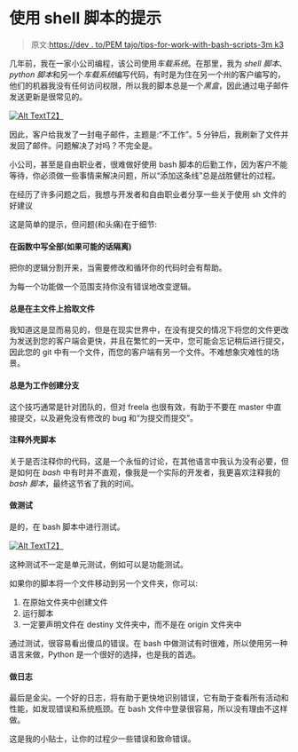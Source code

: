 # 使用 shell 脚本的提示

> 原文:[https://dev . to/PEM tajo/tips-for-work-with-bash-scripts-3m k3](https://dev.to/pemtajo/tips-for-working-with-bash-scripts-3mk3)

几年前，我在一家小公司编程，该公司使用*车载系统*。在那里，我为 *shell 脚本*、 *python 脚本*和另一个*车载系统*编写代码，有时是为住在另一个州的客户编写的，他们的机器我没有任何访问权限，所以我的脚本总是一个*黑盒*，因此通过电子邮件发送更新是很常见的。

[![Alt Text](../Images/390075e4e2269eed4bda2c8e14f95ace.png)T2】](https://i.giphy.com/media/nkLB4Gp8H6hFe/giphy.gif)

因此，客户给我发了一封电子邮件，主题是:“不工作”。5 分钟后，我刷新了文件并发回了邮件。问题解决了对吗？不完全是。

小公司，甚至是自由职业者，很难做好使用 bash 脚本的后勤工作，因为客户不能等待，你必须做一些事情来解决问题，所以“添加这条线”总是战胜健壮的过程。

在经历了许多问题之后，我想与开发者和自由职业者分享一些关于使用 sh 文件的好建议

这是简单的提示，但问题(和头痛)在于细节:

#### [](#write-all-in-functions-isolated-if-possible)在函数中写全部(如果可能的话隔离)

把你的逻辑分割开来，当需要修改和循环你的代码时会有帮助。

为每一个功能做一个范围支持你没有错误地改变逻辑。

#### [](#always-pick-the-file-on-the-master)总是在主文件上拾取文件

我知道这是显而易见的，但是在现实世界中，在没有提交的情况下将您的文件更改为发送到您的客户端会更快，并且在繁忙的一天中，您可能会忘记稍后进行提交，因此您的 git 中有一个文件，而您的客户端有另一个文件。不难想象灾难性的场景。

#### [](#always-create-branchs-for-work)总是为工作创建分支

这个技巧通常是针对团队的，但对 freela 也很有效，有助于不要在 master 中直接提交，以及避免没有修改的 bug 和“为提交而提交”。

#### [](#comment-on-shell-script)注释外壳脚本

关于是否注释你的代码，这是一个永恒的讨论，在其他语言中我认为没有必要，但是如何在 *bash* 中有时并不直观，像我是一个实际的开发者，我更喜欢注释我的 *bash 脚本*，最终这节省了我的时间。

#### [](#do-tests)做测试

是的，在 bash 脚本中进行测试。

[![Alt Text](../Images/a9a402e5c7725b51d203ddf60646458f.png)T2】](https://i.giphy.com/media/3o6Mbbs879ozZ9Yic0/giphy.gif)

这种测试不一定是单元测试，例如可以是功能测试。

如果你的脚本将一个文件移动到另一个文件夹，你可以:

1.  在原始文件夹中创建文件
2.  运行脚本
3.  一定要声明文件在 destiny 文件夹中，而不是在 origin 文件夹中

通过测试，很容易看出傻瓜的错误。在 bash 中做测试有时很难，所以使用另一种语言来做，Python 是一个很好的选择，也是我的首选。

#### [](#do-a-log)做日志

最后是金尖。一个好的日志，将有助于更快地识别错误，它有助于查看所有活动和性能，如发现错误和系统瓶颈。在 bash 文件中登录很容易，所以没有理由不这样做。

这是我的小贴士，让你的过程少一些错误和致命错误。